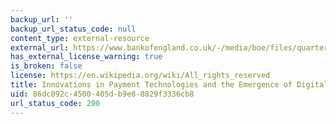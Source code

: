 ```yaml
---
backup_url: ''
backup_url_status_code: null
content_type: external-resource
external_url: https://www.bankofengland.co.uk/-/media/boe/files/quarterly-bulletin/2014/innovations-in-payment-technologies-and-the-emergence-of-digital-currencies.pdf?la=en&hash=AB46869B3EF355A0486F7B0BAF086F2EEE31554D
has_external_license_warning: true
is_broken: false
license: https://en.wikipedia.org/wiki/All_rights_reserved
title: Innovations in Payment Technologies and the Emergence of Digital Currencies
uid: 86dc892c-4500-405d-b9e8-8829f3336cb8
url_status_code: 200
---
```


